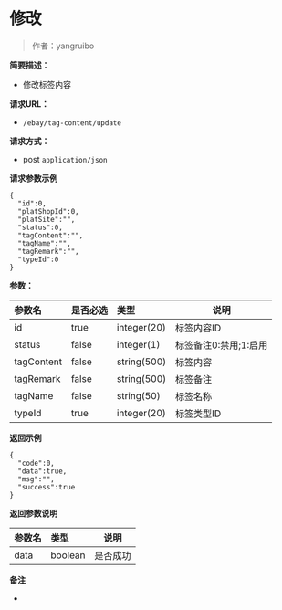 # 修改

> 作者：yangruibo

**简要描述：** 

- 修改标签内容

**请求URL：** 
- ` /ebay/tag-content/update `
  
**请求方式：**
- post `application/json` 


 **请求参数示例**

``` 
{
  "id":0,
  "platShopId":0,
  "platSite":"",
  "status":0,
  "tagContent":"",
  "tagName":"",
  "tagRemark":"",
  "typeId":0
}
```



**参数：** 

|参数名|是否必选|类型|说明|
|:----    |:---|:----- |-----   |
|id |true  |integer(20) |标签内容ID |
|status |false  |integer(1) |标签备注0:禁用;1:启用 |
|tagContent |false  |string(500) |标签内容 |
|tagRemark |false  |string(500) |标签备注 |
|tagName |false  |string(50) |标签名称 |
|typeId |true  |integer(20) |标签类型ID |

 **返回示例**

``` 
{
  "code":0,
  "data":true,
  "msg":"",
  "success":true
}
```

 **返回参数说明** 

|参数名|类型|说明|
|:-----  |:-----|----- |
|data |boolean  |是否成功

 **备注** 

-